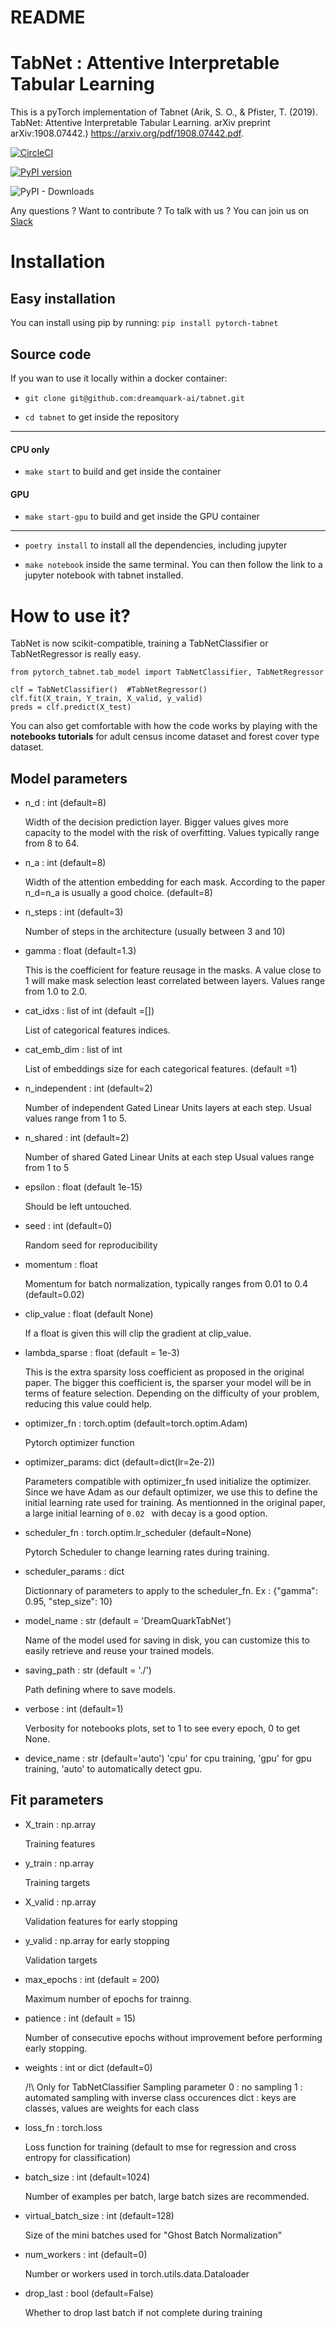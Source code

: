 # README

# TabNet : Attentive Interpretable Tabular Learning

This is a pyTorch implementation of Tabnet (Arik, S. O., & Pfister, T. (2019). TabNet: Attentive Interpretable Tabular Learning. arXiv preprint arXiv:1908.07442.) https://arxiv.org/pdf/1908.07442.pdf.

[![CircleCI](https://circleci.com/gh/dreamquark-ai/tabnet.svg?style=svg)](https://circleci.com/gh/dreamquark-ai/tabnet)

[![PyPI version](https://badge.fury.io/py/pytorch-tabnet.svg)](https://badge.fury.io/py/pytorch-tabnet)

![PyPI - Downloads](https://img.shields.io/pypi/dm/pytorch-tabnet)

Any questions ? Want to contribute ? To talk with us ? You can join us on [Slack](https://join.slack.com/t/mltooling/shared_invite/zt-e4y14rbp-IReRxmjoNy27XQFQgh~4ZQ)

# Installation

## Easy installation
You can install using pip by running:
`pip install pytorch-tabnet`

## Source code
If you wan to use it locally within a docker container:

- `git clone git@github.com:dreamquark-ai/tabnet.git`

- `cd tabnet` to get inside the repository

-----------------
#### CPU only
- `make start` to build and get inside the container

#### GPU
- `make start-gpu` to build and get inside the GPU container

-----------------
- `poetry install` to install all the dependencies, including jupyter

- `make notebook` inside the same terminal. You can then follow the link to a jupyter notebook with tabnet installed.


# How to use it?

TabNet is now scikit-compatible, training a TabNetClassifier or TabNetRegressor is really easy.

```
from pytorch_tabnet.tab_model import TabNetClassifier, TabNetRegressor

clf = TabNetClassifier()  #TabNetRegressor()
clf.fit(X_train, Y_train, X_valid, y_valid)
preds = clf.predict(X_test)
```

You can also get comfortable with how the code works by playing with the **notebooks tutorials** for adult census income dataset and forest cover type dataset.

## Model parameters

- n_d : int (default=8)

    Width of the decision prediction layer. Bigger values gives more capacity to the model with the risk of overfitting.
    Values typically range from 8 to 64.

- n_a : int (default=8)

    Width of the attention embedding for each mask.
    According to the paper n_d=n_a is usually a good choice. (default=8)

- n_steps : int (default=3)

    Number of steps in the architecture (usually between 3 and 10)  

- gamma : float  (default=1.3)

    This is the coefficient for feature reusage in the masks.
    A value close to 1 will make mask selection least correlated between layers.
    Values range from 1.0 to 2.0.

- cat_idxs : list of int (default =[])

    List of categorical features indices.

- cat_emb_dim : list of int

    List of embeddings size for each categorical features. (default =1)

- n_independent : int  (default=2)

    Number of independent Gated Linear Units layers at each step.
    Usual values range from 1 to 5.

- n_shared : int (default=2)

    Number of shared Gated Linear Units at each step
    Usual values range from 1 to 5
- epsilon : float  (default 1e-15)

    Should be left untouched.

- seed : int (default=0)

    Random seed for reproducibility

- momentum : float

    Momentum for batch normalization, typically ranges from 0.01 to 0.4 (default=0.02)

- clip_value : float (default None)

    If a float is given this will clip the gradient at clip_value.
- lambda_sparse : float (default = 1e-3)

    This is the extra sparsity loss coefficient as proposed in the original paper. The bigger this coefficient is, the sparser your model will be in terms of feature selection. Depending on the difficulty of your problem, reducing this value could help.

- optimizer_fn : torch.optim (default=torch.optim.Adam)

    Pytorch optimizer function

- optimizer_params: dict (default=dict(lr=2e-2))

    Parameters compatible with optimizer_fn used initialize the optimizer. Since we have Adam as our default optimizer, we use this to define the initial learning rate used for training. As mentionned in the original paper, a large initial learning of ```0.02 ```  with decay is a good option.

- scheduler_fn : torch.optim.lr_scheduler (default=None)

    Pytorch Scheduler to change learning rates during training.

- scheduler_params : dict

    Dictionnary of parameters to apply to the scheduler_fn. Ex : {"gamma": 0.95, "step_size": 10}

- model_name : str (default = 'DreamQuarkTabNet')

    Name of the model used for saving in disk, you can customize this to easily retrieve and reuse your trained models.

- saving_path : str (default = './')

    Path defining where to save models.

- verbose : int (default=1)

    Verbosity for notebooks plots, set to 1 to see every epoch, 0 to get None.

- device_name : str (default='auto')
    'cpu' for cpu training, 'gpu' for gpu training, 'auto' to automatically detect gpu.

## Fit parameters

- X_train : np.array

    Training features

- y_train : np.array

    Training targets

- X_valid : np.array

    Validation features for early stopping

- y_valid : np.array for early stopping

    Validation targets    
- max_epochs : int (default = 200)

    Maximum number of epochs for trainng.
- patience : int (default = 15)

    Number of consecutive epochs without improvement before performing early stopping.

- weights : int or dict (default=0)

    /!\ Only for TabNetClassifier
    Sampling parameter
    0 : no sampling
    1 : automated sampling with inverse class occurences
    dict : keys are classes, values are weights for each class

- loss_fn : torch.loss

    Loss function for training (default to mse for regression and cross entropy for classification)

- batch_size : int (default=1024)

    Number of examples per batch, large batch sizes are recommended.

- virtual_batch_size : int (default=128)

    Size of the mini batches used for "Ghost Batch Normalization"

- num_workers : int (default=0)

    Number or workers used in torch.utils.data.Dataloader

- drop_last : bool (default=False)

    Whether to drop last batch if not complete during training
